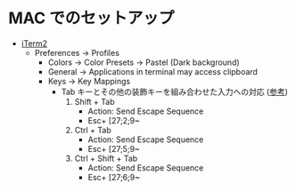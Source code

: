 MAC でのセットアップ
=====

- [iTerm2](https://www.iterm2.com/)
    - Preferences -> Profiles
        - Colors -> Color Presets -> Pastel (Dark background)
        - General -> Applications in terminal may access clipboard
        - Keys -> Key Mappings
            - Tab キーとその他の装飾キーを組み合わせた入力への対応
              ([参考](https://tmsanrinsha.net/post/2012/07/ターミナルでctrltabとかを使う/))
                1. Shift + Tab
                    - Action: Send Escape Sequence
                    - Esc+ [27;2;9~
                2. Ctrl + Tab
                    - Action: Send Escape Sequence
                    - Esc+ [27;5;9~
                3. Ctrl + Shift + Tab
                    - Action: Send Escape Sequence
                    - Esc+ [27;6;9~

